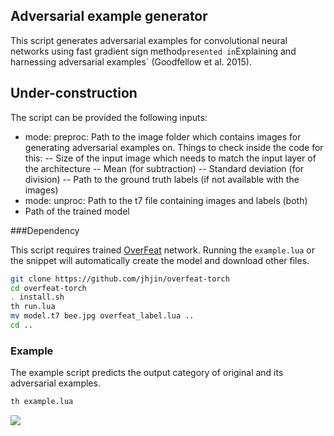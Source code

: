 ## Adversarial example generator

This script generates adversarial examples for convolutional neural networks
using fast gradient sign method` presented in `Explaining and harnessing
adversarial examples` (Goodfellow et al. 2015).

## Under-construction

The script can be provided the following inputs:
- mode: preproc: Path to the image folder which contains images for generating adversarial examples on. Things to check inside the code for this:
	-- Size of the input image which needs to match the input layer of the architecture
	-- Mean (for subtraction)
	-- Standard deviation (for division)
	-- Path to the ground truth labels (if not available with the images)
- mode: unproc: Path to the t7 file containing images and labels (both)
- Path of the trained model

###Dependency

This script requires trained [OverFeat](https://github.com/sermanet/OverFeat) network.
Running the `example.lua` or the snippet will automatically create the model
and download other files.

```bash
git clone https://github.com/jhjin/overfeat-torch
cd overfeat-torch
. install.sh
th run.lua
mv model.t7 bee.jpg overfeat_label.lua ..
cd ..
```


### Example

The example script predicts the output category of original and its adversarial examples.

```bash
th example.lua
```

![](example.png)
